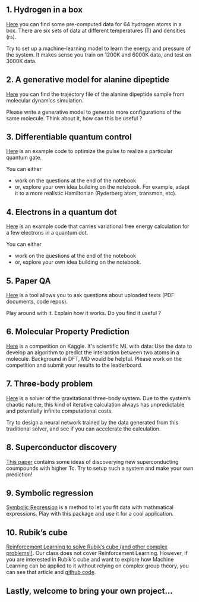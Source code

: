 ## 1. Hydrogen in a box 

[Here](https://code.itp.ac.cn/codes/hydrogen-data) you can find some pre-computed data for 64 hydrogen atoms in a box. There are six sets of data at different temperatures (T) and densities (rs). 

Try to set up a machine-learning model to learn the energy and pressure of the system. It makes sense you train on 1200K and 6000K data, and test on 3000K data. 



## 2. A generative model for alanine dipeptide

[Here](https://markovmodel.github.io/mdshare/ALA2/#alanine-dipeptide) you can find the trajectory file of the alanine dipeptide sample from molecular dynamics simulation. 

Please write a generative model to generate more configurations of the same molecule. Think about it, how can this be useful ? 



## 3. Differentiable quantum control 

[Here](https://colab.research.google.com/drive/1T0_sJMwmk7rbpxHMcBZwdD9pnYZx93oh?usp=sharing) is an example code to optimize the pulse to realize a particular quantum gate. 

You can either 

- work on the questions at the end of the notebook 
- or, explore your own idea building on the notebook. For example, adapt it to a more realistic Hamiltonian (Ryderberg atom, transmon, etc). 



## 4. Electrons in a quantum dot

[Here](quantum_dot.ipynb) is an example code that carries variational free energy calculation for a few electrons in a quantum dot. 

You can either 

- work on the questions at the end of the notebook 
- or, explore your own idea building on the notebook. 



## 5. Paper QA

[Here](https://github.com/whitead/paper-qa) is a tool allows you to ask questions about uploaded texts (PDF documents, code repos). 

Play around with it. Explain how it works. Do you find it useful ? 



## 6. Molecular Property Prediction

[Here](https://www.kaggle.com/competitions/champs-scalar-coupling/overview) is a competition on Kaggle. It's scientific ML with data: Use the data to develop an algorithm to predict the interaction between two atoms in a molecule. Background in DFT, MD would be helpful. Please work on the competition and submit your results to the leaderboard.



## 7. Three-body problem

[Here](https://github.com/zaman13/Three-Body-Problem-Gravitational-System/blob/master/Python%20notebook%20files/Earth_Jupiter_Sun_system.ipynb) is a solver of the gravitational three-body system. Due to the system’s chaotic nature, this kind of iterative calculation always has unpredictable and potentially infinite computational costs.

Try to design a neural network trained by the data generated from this traditional solver, and see if you can accelerate the calculation.



## 8. Superconductor discovery

[This paper](https://arxiv.org/abs/2104.11150) contains some ideas of discoverying new superconducting coumpounds with higher Tc.  Try to setup such a system and make your own prediction! 



## 9. Symbolic regression 

[Symbolic Regression](https://github.com/MilesCranmer/PySR) is a method to let you fit data with mathmatical expressions. Play with this package and use it for a cool application. 

## 10. Rubik’s cube

[Reinforcement Learning to solve Rubik’s cube (and other complex problems!)](https://medium.datadriveninvestor.com/reinforcement-learning-to-solve-rubiks-cube-and-other-complex-problems-106424cf26ff). Our class does not cover Reinforcement Learning. However, if you are interested in Rubik's cube and want to explore how Machine Learning can be applied to it without relying on complex group theory, you can see that article and [github code](https://github.com/Shmuma/rl/tree/master/articles/01_rubic).


## Lastly, welcome to bring your own project...





